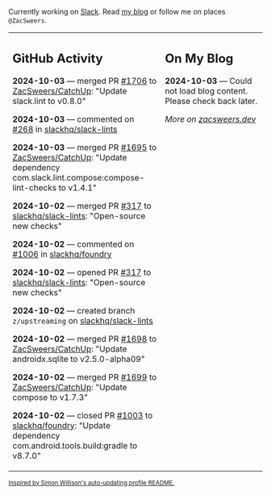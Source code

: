 Currently working on [Slack](https://slack.com/). Read [my blog](https://zacsweers.dev/) or follow me on places `@ZacSweers`.

<table><tr><td valign="top" width="60%">

## GitHub Activity
<!-- githubActivity starts -->
**2024-10-03** — merged PR [#1706](https://github.com/ZacSweers/CatchUp/pull/1706) to [ZacSweers/CatchUp](https://github.com/ZacSweers/CatchUp): "Update slack.lint to v0.8.0"

**2024-10-03** — commented on [#268](https://github.com/slackhq/slack-lints/issues/268#issuecomment-2391880066) in [slackhq/slack-lints](https://github.com/slackhq/slack-lints)

**2024-10-03** — merged PR [#1695](https://github.com/ZacSweers/CatchUp/pull/1695) to [ZacSweers/CatchUp](https://github.com/ZacSweers/CatchUp): "Update dependency com.slack.lint.compose:compose-lint-checks to v1.4.1"

**2024-10-02** — merged PR [#317](https://github.com/slackhq/slack-lints/pull/317) to [slackhq/slack-lints](https://github.com/slackhq/slack-lints): "Open-source new checks"

**2024-10-02** — commented on [#1006](https://github.com/slackhq/foundry/pull/1006#issuecomment-2390297902) in [slackhq/foundry](https://github.com/slackhq/foundry)

**2024-10-02** — opened PR [#317](https://github.com/slackhq/slack-lints/pull/317) to [slackhq/slack-lints](https://github.com/slackhq/slack-lints): "Open-source new checks"

**2024-10-02** — created branch `z/upstreaming` on [slackhq/slack-lints](https://github.com/slackhq/slack-lints)

**2024-10-02** — merged PR [#1698](https://github.com/ZacSweers/CatchUp/pull/1698) to [ZacSweers/CatchUp](https://github.com/ZacSweers/CatchUp): "Update androidx.sqlite to v2.5.0-alpha09"

**2024-10-02** — merged PR [#1699](https://github.com/ZacSweers/CatchUp/pull/1699) to [ZacSweers/CatchUp](https://github.com/ZacSweers/CatchUp): "Update compose to v1.7.3"

**2024-10-02** — closed PR [#1003](https://github.com/slackhq/foundry/pull/1003) to [slackhq/foundry](https://github.com/slackhq/foundry): "Update dependency com.android.tools.build:gradle to v8.7.0"
<!-- githubActivity ends -->
</td><td valign="top" width="40%">

## On My Blog
<!-- blog starts -->
**2024-10-03** — Could not load blog content. Please check back later.
<!-- blog ends -->
_More on [zacsweers.dev](https://zacsweers.dev/)_
</td></tr></table>

<sub><a href="https://simonwillison.net/2020/Jul/10/self-updating-profile-readme/">Inspired by Simon Willison's auto-updating profile README.</a></sub>